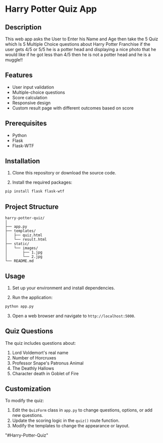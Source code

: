 # Harry Potter Quiz App


## Description

This web app asks the User to Enter his Name and Age then take the 5 Quiz which Is 5 Multiple Choice questions
about Harry Potter Franchise if the user gets 4/5 or 5/5 he is a potter head and displaying a nice photo that he would like
if he got less than 4/5 then he is not a potter head and he is a muggle!!

## Features

- User input validation
- Multiple-choice questions
- Score calculation
- Responsive design
- Custom result page with different outcomes based on score

## Prerequisites

- Python 
- Flask
- Flask-WTF

## Installation

1. Clone this repository or download the source code.

2. Install the required packages:
```bash
pip install flask flask-wtf
```

## Project Structure

```
harry-potter-quiz/
│
├── app.py              
├── templates/
│   ├── quiz.html      
│   └── result.html    
├── static/
│   └── images/
│       ├── 1.jpg      
│       └── 2.jpg     
└── README.md
```

## Usage

1. Set up your environment and install dependencies.

2. Run the application:
```bash
python app.py
```

3. Open a web browser and navigate to `http://localhost:5000`.

## Quiz Questions

The quiz includes questions about:
1. Lord Voldemort's real name
2. Number of Horcruxes
3. Professor Snape's Patronus Animal
4. The Deathly Hallows
5. Character death in Goblet of Fire

## Customization

To modify the quiz:
1. Edit the `QuizForm` class in `app.py` to change questions, options, or add new questions.
2. Update the scoring logic in the `quiz()` route function.
3. Modify the templates to change the appearance or layout.

"#Harry-Potter-Quiz" 
